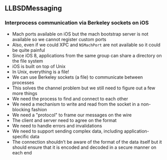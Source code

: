 ## LLBSDMessaging

### Interprocess communication via Berkeley sockets on iOS

- Mach ports available on iOS but the mach bootstrap server is not available so we cannot register custom ports
- Also, even if we could XPC and `NSMachPort` are not available so it could be quite painful
- Since iOS 8, applications from the same group can share a directory on the file system
- iOS is built on top of Unix
- In Unix, everything is a file!
- We can use Berkeley sockets (a file) to communicate between processes
- This solves the channel problem but we still need to figure out a few more things
- We need the process to find and connect to each other
- We need a mechanism to write and read from the socket in a non-blocking fashion
- We need a "protocol" to frame our messages on the wire
- The client and server need to agree on the format
- We need to handle errors and invalidations
- We need to support sending complex data, including application-specific data
- The connection shouldn’t be aware of the format of the data itself but it should ensure that it is encoded and decoded in a secure manner on each end
